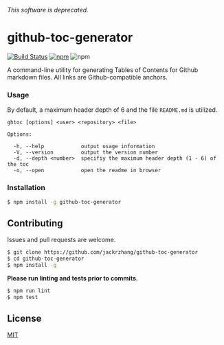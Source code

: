 *This software is deprecated.*

# github-toc-generator
[![Build Status](https://travis-ci.org/jackrzhang/github-toc-generator.svg?branch=master)](https://travis-ci.org/jackrzhang/github-toc-generator)
[![npm](https://img.shields.io/npm/v/github-toc-generator.svg)](https://www.npmjs.com/package/github-toc-generator)
![npm](https://img.shields.io/npm/dt/github-toc-generator.svg)

A command-line utility for generating Tables of Contents for Github markdown files. All links are Github-compatible anchors.

### Usage
By default, a maximum header depth of 6 and the file `README.md` is utilized.
```
ghtoc [options] <user> <repository> <file>

Options:

  -h, --help            output usage information
  -V, --version         output the version number
  -d, --depth <number>  specifiy the maximum header depth (1 - 6) of the toc
  -o, --open            open the readme in browser
```

### Installation
```sh
$ npm install -g github-toc-generator
```

## Contributing
Issues and pull requests are welcome.
```sh
$ git clone https://github.com/jackrzhang/github-toc-generator
$ cd github-toc-generator
$ npm install -g
```

**Please run linting and tests prior to commits.**
```sh
$ npm run lint
$ npm test
```

## License
[MIT](https://github.com/jackrzhang/github-toc-generator/blob/master/LICENSE)
